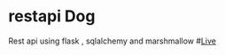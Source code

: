 # restapi Dog
Rest api using flask , sqlalchemy and marshmallow
#[Live](https://dog-rest-api.herokuapp.com/)
